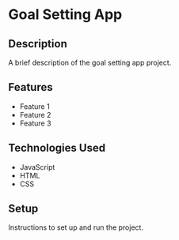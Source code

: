 # Goal Setting App

## Description

A brief description of the goal setting app project.

## Features

- Feature 1
- Feature 2
- Feature 3

## Technologies Used

- JavaScript
- HTML
- CSS

## Setup

Instructions to set up and run the project.
